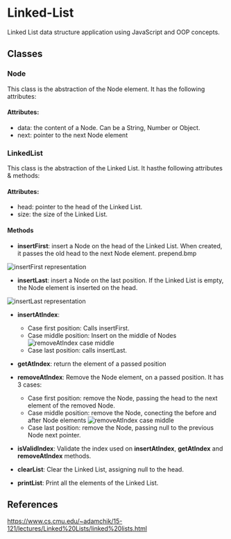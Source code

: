 # Linked-List
Linked List data structure application using JavaScript and OOP concepts.

## Classes

### Node
This class is the abstraction of the Node element. It has the following attributes:

#### Attributes:
- data: the content of a Node. Can be a String, Number or Object.
- next: pointer to the next Node element

### LinkedList
This class is the abstraction of the Linked List. It hasthe following attributes & methods:

#### Attributes:
- head: pointer to the head of the Linked List.
- size: the size of the Linked List.

#### Methods
- **insertFirst**: insert a Node on the head of the Linked List. When created, it passes the old head to the next Node element.
  prepend.bmp

![insertFirst representation](https://www.cs.cmu.edu/~adamchik/15-121/lectures/Linked%20Lists/pix/prepend.bmp)

- **insertLast**: insert a Node on the last position. If the Linked List is empty, the Node element is inserted on the head.

![insertLast representation](https://www.cs.cmu.edu/~adamchik/15-121/lectures/Linked%20Lists/pix/append.bmp)

- **insertAtIndex**:
  - Case first position: Calls insertFirst.
  - Case middle position: Insert on the middle of Nodes
  ![removeAtIndex case middle](https://www.cs.cmu.edu/~adamchik/15-121/lectures/Linked%20Lists/pix/after.bmp)
  - Case last position: calls insertLast. 

- **getAtIndex**: return the element of a passed position

- **removeAtIndex**: Remove the Node element, on a passed position. It has 3 cases:
  - Case first position: remove the Node, passing the head to the next element of the removed Node.
  - Case middle position: remove the Node, conecting the before and after Node elements
  ![removeAtIndex case middle](https://www.cs.cmu.edu/~adamchik/15-121/lectures/Linked%20Lists/pix/delete.bmp)
  - Case last position: remove the Node, passing null to the previous Node next pointer. 

- **isValidIndex**: Validate the index used on **insertAtIndex**, **getAtIndex** and **removeAtIndex** methods.

- **clearList**: Clear the Linked List, assigning null to the head.

- **printList**: Print all the elements of the Linked List.

## References

https://www.cs.cmu.edu/~adamchik/15-121/lectures/Linked%20Lists/linked%20lists.html

